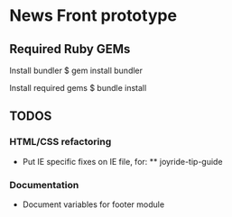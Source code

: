 # News Front prototype

## Required Ruby GEMs
Install bundler
    $ gem install bundler

Install required gems
    $ bundle install


## TODOS

### HTML/CSS refactoring

* Put IE specific fixes on IE file, for:
** joyride-tip-guide

### Documentation
* Document variables for footer module
